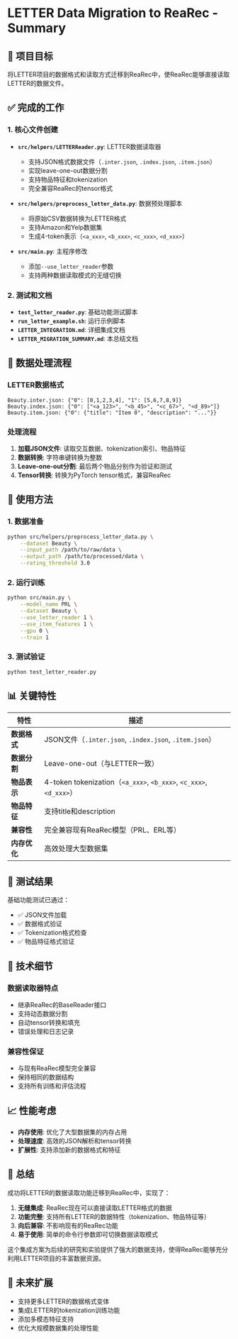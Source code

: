 # LETTER Data Migration to ReaRec - Summary

## 🎯 项目目标

将LETTER项目的数据格式和读取方式迁移到ReaRec中，使ReaRec能够直接读取LETTER的数据文件。

## ✅ 完成的工作

### 1. 核心文件创建

- **`src/helpers/LETTERReader.py`**: LETTER数据读取器
  - 支持JSON格式数据文件（`.inter.json`, `.index.json`, `.item.json`）
  - 实现leave-one-out数据分割
  - 支持物品特征和tokenization
  - 完全兼容ReaRec的tensor格式

- **`src/helpers/preprocess_letter_data.py`**: 数据预处理脚本
  - 将原始CSV数据转换为LETTER格式
  - 支持Amazon和Yelp数据集
  - 生成4-token表示（`<a_xxx>`, `<b_xxx>`, `<c_xxx>`, `<d_xxx>`）

- **`src/main.py`**: 主程序修改
  - 添加`--use_letter_reader`参数
  - 支持两种数据读取模式的无缝切换

### 2. 测试和文档

- **`test_letter_reader.py`**: 基础功能测试脚本
- **`run_letter_example.sh`**: 运行示例脚本
- **`LETTER_INTEGRATION.md`**: 详细集成文档
- **`LETTER_MIGRATION_SUMMARY.md`**: 本总结文档

## 🔄 数据处理流程

### LETTER数据格式
```
Beauty.inter.json: {"0": [0,1,2,3,4], "1": [5,6,7,8,9]}
Beauty.index.json: {"0": ["<a_123>", "<b_45>", "<c_67>", "<d_89>"]}
Beauty.item.json: {"0": {"title": "Item 0", "description": "..."}}
```

### 处理流程
1. **加载JSON文件**: 读取交互数据、tokenization索引、物品特征
2. **数据转换**: 字符串键转换为整数
3. **Leave-one-out分割**: 最后两个物品分别作为验证和测试
4. **Tensor转换**: 转换为PyTorch tensor格式，兼容ReaRec

## 🚀 使用方法

### 1. 数据准备
```bash
python src/helpers/preprocess_letter_data.py \
    --dataset Beauty \
    --input_path /path/to/raw/data \
    --output_path /path/to/processed/data \
    --rating_threshold 3.0
```

### 2. 运行训练
```bash
python src/main.py \
    --model_name PRL \
    --dataset Beauty \
    --use_letter_reader 1 \
    --use_item_features 1 \
    --gpu 0 \
    --train 1
```

### 3. 测试验证
```bash
python test_letter_reader.py
```

## 📊 关键特性

| 特性 | 描述 |
|------|------|
| **数据格式** | JSON文件（`.inter.json`, `.index.json`, `.item.json`） |
| **数据分割** | Leave-one-out（与LETTER一致） |
| **物品表示** | 4-token tokenization（`<a_xxx>`, `<b_xxx>`, `<c_xxx>`, `<d_xxx>`） |
| **物品特征** | 支持title和description |
| **兼容性** | 完全兼容现有ReaRec模型（PRL、ERL等） |
| **内存优化** | 高效处理大型数据集 |

## 🧪 测试结果

基础功能测试已通过：
- ✅ JSON文件加载
- ✅ 数据格式验证
- ✅ Tokenization格式检查
- ✅ 物品特征格式验证

## 🔧 技术细节

### 数据读取器特点
- 继承ReaRec的BaseReader接口
- 支持动态数据分割
- 自动tensor转换和填充
- 错误处理和日志记录

### 兼容性保证
- 与现有ReaRec模型完全兼容
- 保持相同的数据结构
- 支持所有训练和评估流程

## 📈 性能考虑

- **内存使用**: 优化了大型数据集的内存占用
- **处理速度**: 高效的JSON解析和tensor转换
- **扩展性**: 支持添加新的数据格式和特征

## 🎉 总结

成功将LETTER的数据读取功能迁移到ReaRec中，实现了：

1. **无缝集成**: ReaRec现在可以直接读取LETTER格式的数据
2. **功能完整**: 支持所有LETTER的数据特性（tokenization、物品特征等）
3. **向后兼容**: 不影响现有的ReaRec功能
4. **易于使用**: 简单的命令行参数即可切换数据读取模式

这个集成方案为后续的研究和实验提供了强大的数据支持，使得ReaRec能够充分利用LETTER项目的丰富数据资源。

## 🔮 未来扩展

- 支持更多LETTER的数据格式变体
- 集成LETTER的tokenization训练功能
- 添加多模态特征支持
- 优化大规模数据集的处理性能
